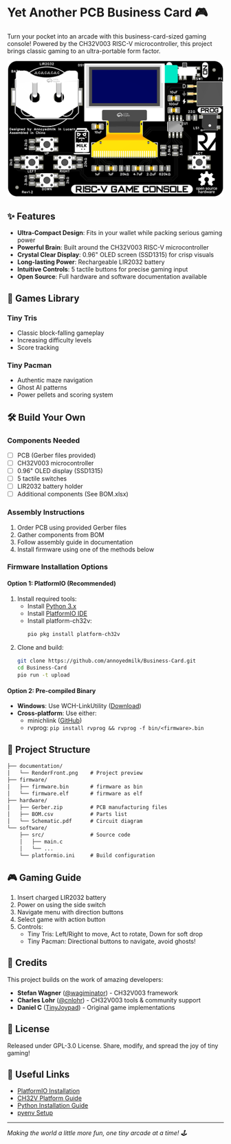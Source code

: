 # Yet Another PCB Business Card 🎮

Turn your pocket into an arcade with this business-card-sized gaming console! Powered by the CH32V003 RISC-V microcontroller, this project brings classic gaming to an ultra-portable form factor.

![Business Card](documentation/RenderFront.png)

## ✨ Features

- **Ultra-Compact Design**: Fits in your wallet while packing serious gaming power
- **Powerful Brain**: Built around the CH32V003 RISC-V microcontroller
- **Crystal Clear Display**: 0.96" OLED screen (SSD1315) for crisp visuals
- **Long-lasting Power**: Rechargeable LIR2032 battery
- **Intuitive Controls**: 5 tactile buttons for precise gaming input
- **Open Source**: Full hardware and software documentation available

## 🎯 Games Library

### Tiny Tris
- Classic block-falling gameplay
- Increasing difficulty levels
- Score tracking

### Tiny Pacman
- Authentic maze navigation
- Ghost AI patterns
- Power pellets and scoring system

## 🛠️ Build Your Own

### Components Needed

- [ ] PCB (Gerber files provided)
- [ ] CH32V003 microcontroller
- [ ] 0.96" OLED display (SSD1315)
- [ ] 5 tactile switches
- [ ] LIR2032 battery holder
- [ ] Additional components (See BOM.xlsx)

### Assembly Instructions

1. Order PCB using provided Gerber files
2. Gather components from BOM
3. Follow assembly guide in documentation
4. Install firmware using one of the methods below

### Firmware Installation Options

#### Option 1: PlatformIO (Recommended)
1. Install required tools:
   - Install [Python 3.x](https://www.python.org/downloads/)
   - Install [PlatformIO IDE](https://platformio.org/install/ide?install=vscode)
   - Install platform-ch32v: 
     ```bash
     pio pkg install platform-ch32v
2. Clone and build:
   ```bash
   git clone https://github.com/annoyedmilk/Business-Card.git
   cd Business-Card
   pio run -t upload
   ```

#### Option 2: Pre-compiled Binary
- **Windows**: Use WCH-LinkUtility ([Download](https://www.wch.cn/downloads/WCH-LinkUtility_ZIP.html))
- **Cross-platform**: Use either:
  - minichlink ([GitHub](https://github.com/cnlohr/ch32v003fun/tree/master/minichlink))
  - rvprog: `pip install rvprog && rvprog -f bin/<firmware>.bin`

## 📁 Project Structure

```
├── documentation/
│   └── RenderFront.png    # Project preview
├── firmware/
│   ├── firmware.bin       # firmware as bin
│   └── firmware.elf       # firmware as elf
├── hardware/
│   ├── Gerber.zip         # PCB manufacturing files
│   ├── BOM.csv            # Parts list
│   └── Schematic.pdf      # Circuit diagram
└── software/
    ├── src/               # Source code
    │   ├── main.c
    │   └── ...
    └── platformio.ini     # Build configuration
```

## 🎮 Gaming Guide

1. Insert charged LIR2032 battery
2. Power on using the side switch
3. Navigate menu with direction buttons
4. Select game with action button
5. Controls:
   - Tiny Tris: Left/Right to move, Act to rotate, Down for soft drop
   - Tiny Pacman: Directional buttons to navigate, avoid ghosts!

## 🙏 Credits

This project builds on the work of amazing developers:

- **Stefan Wagner** ([@wagiminator](https://github.com/wagiminator)) - CH32V003 framework
- **Charles Lohr** ([@cnlohr](https://github.com/cnlohr)) - CH32V003 tools & community support
- **Daniel C** ([TinyJoypad](https://www.tinyjoypad.com)) - Original game implementations

## 📄 License

Released under GPL-3.0 License. Share, modify, and spread the joy of tiny gaming!

## 🔗 Useful Links

- [PlatformIO Installation](https://platformio.org/)
- [CH32V Platform Guide](https://pio-ch32v.readthedocs.io/en/latest/installation.html)
- [Python Installation Guide](https://www.pythontutorial.net/getting-started/install-python/)
- [pyenv Setup](https://realpython.com/intro-to-pyenv/)

---

*Making the world a little more fun, one tiny arcade at a time! 🕹️*

